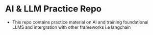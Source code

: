 # AI & LLM Practice Repo
- This repo contains practice material on AI and training foundational LLMS and intergration with other frameworks i.e langchain
